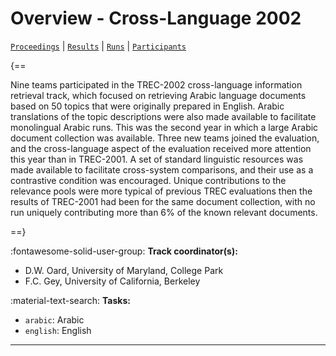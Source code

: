 # Overview - Cross-Language 2002

[`Proceedings`](./proceedings.md) | [`Results`](./results.md) | [`Runs`](./runs.md) | [`Participants`](./participants.md)

{==

Nine teams participated in the TREC-2002 cross-language information retrieval track, which focused on retrieving Arabic language documents based on 50 topics that were originally prepared in English. Arabic translations of the topic descriptions were also made available to facilitate monolingual Arabic runs. This was the second year in which a large Arabic document collection was available. Three new teams joined the evaluation, and the cross-language aspect of the evaluation received more attention this year than in TREC-2001. A set of standard linguistic resources was made available to facilitate cross-system comparisons, and their use as a contrastive condition was encouraged. Unique contributions to the relevance pools were more typical of previous TREC evaluations then the results of TREC-2001 had been for the same document collection, with no run uniquely contributing more than 6% of the known relevant documents.

==}

:fontawesome-solid-user-group: **Track coordinator(s):**

- D.W. Oard, University of Maryland, College Park 
- F.C. Gey, University of California, Berkeley 

:material-text-search: **Tasks:**

- `arabic`: Arabic 
- `english`: English 



---

